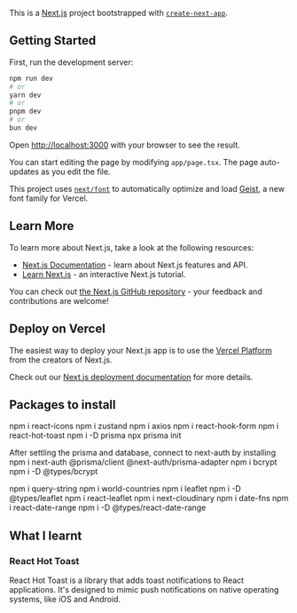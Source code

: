 This is a [Next.js](https://nextjs.org) project bootstrapped with [`create-next-app`](https://nextjs.org/docs/app/api-reference/cli/create-next-app).

## Getting Started

First, run the development server:

```bash
npm run dev
# or
yarn dev
# or
pnpm dev
# or
bun dev
```

Open [http://localhost:3000](http://localhost:3000) with your browser to see the result.

You can start editing the page by modifying `app/page.tsx`. The page auto-updates as you edit the file.

This project uses [`next/font`](https://nextjs.org/docs/app/building-your-application/optimizing/fonts) to automatically optimize and load [Geist](https://vercel.com/font), a new font family for Vercel.

## Learn More

To learn more about Next.js, take a look at the following resources:

- [Next.js Documentation](https://nextjs.org/docs) - learn about Next.js features and API.
- [Learn Next.js](https://nextjs.org/learn) - an interactive Next.js tutorial.

You can check out [the Next.js GitHub repository](https://github.com/vercel/next.js) - your feedback and contributions are welcome!

## Deploy on Vercel

The easiest way to deploy your Next.js app is to use the [Vercel Platform](https://vercel.com/new?utm_medium=default-template&filter=next.js&utm_source=create-next-app&utm_campaign=create-next-app-readme) from the creators of Next.js.

Check out our [Next.js deployment documentation](https://nextjs.org/docs/app/building-your-application/deploying) for more details.


## Packages to install

npm i react-icons
npm i zustand
npm i axios
npm i react-hook-form
npm i react-hot-toast
npm i -D prisma
npx prisma init

After settling the prisma and database, connect to next-auth by installing
npm i next-auth @prisma/client @next-auth/prisma-adapter
npm i bcrypt
npm i -D @types/bcrypt

npm i query-string
npm i world-countries
npm i leaflet
npm i -D @types/leaflet
npm i react-leaflet
npm i next-cloudinary
npm i date-fns
npm i react-date-range
npm i -D @types/react-date-range

## What I learnt
### React Hot Toast
React Hot Toast is a library that adds toast notifications to React applications. It's designed to mimic push notifications on native operating systems, like iOS and Android.
